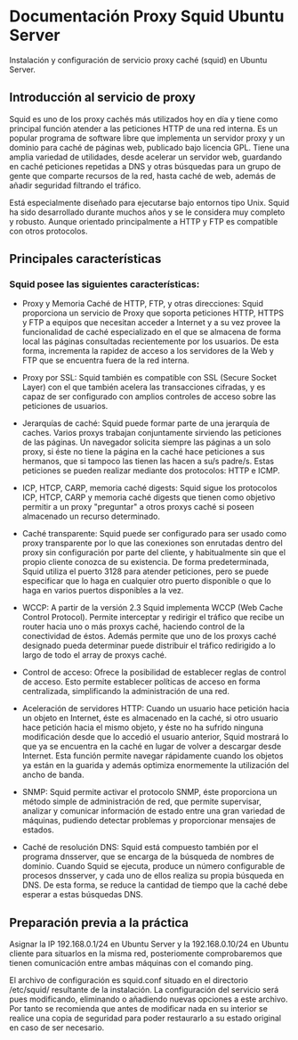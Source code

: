 # Documentación Proxy Squid Ubuntu Server
<!--Documentado por Andrés Abadías (Nisamov)
Documentación con apoyo de Alfredo bercero Gracia-->
<!--Versión Utilizada: Ubuntu Server 20.04-->
Instalación y configuración de servicio proxy caché (squid) en Ubuntu Server.

## Introducción al servicio de proxy
Squid es uno de los proxy cachés más utilizados hoy en día y tiene como principal función atender a las peticiones HTTP de una red interna. Es un popular programa de software libre que implementa un servidor proxy y un dominio para caché de páginas web, publicado bajo licencia GPL.
Tiene una amplia variedad de utilidades, desde acelerar un servidor web, guardando en caché peticiones repetidas a DNS y otras búsquedas para un grupo de gente que comparte recursos de la red, hasta caché de web, además de añadir seguridad filtrando el tráfico.

Está especialmente diseñado para ejecutarse bajo entornos tipo Unix.
Squid ha sido desarrollado durante muchos años y se le considera muy completo y robusto. Aunque orientado principalmente a HTTP y FTP es compatible con otros protocolos.

## Principales características
### Squid posee las siguientes características:

- Proxy y Memoria Caché de HTTP, FTP, y otras direcciones: Squid proporciona un servicio de Proxy que soporta peticiones HTTP, HTTPS y FTP a equipos que necesitan acceder a Internet y a su vez provee la funcionalidad de caché especializado en el que se almacena de forma local las páginas consultadas recientemente por los usuarios. De esta forma, incrementa la rapidez de acceso a los servidores de la Web y FTP que se encuentra fuera de la red interna.

- Proxy por SSL: Squid también es compatible con SSL (Secure Socket Layer) con el que también acelera las transacciones cifradas, y es capaz de ser configurado con amplios controles de acceso sobre las peticiones de usuarios.

- Jerarquías de caché: Squid puede formar parte de una jerarquía de caches. Varios proxys trabajan conjuntamente sirviendo las peticiones de las páginas. Un navegador solicita siempre las páginas a un solo proxy, si éste no tiene la página en la caché hace peticiones a sus hermanos, que si tampoco las tienen las hacen a su/s padre/s. Estas peticiones se pueden realizar mediante dos protocolos: HTTP e ICMP.

- ICP, HTCP, CARP, memoria caché digests: Squid sigue los protocolos ICP, HTCP, CARP y memoria caché digests que tienen como objetivo permitir a un proxy "preguntar" a otros proxys caché si poseen almacenado un recurso determinado.

- Caché transparente: Squid puede ser configurado para ser usado como proxy transparente por lo que las conexiones son enrutadas dentro del proxy sin configuración por parte del cliente, y habitualmente sin que el propio cliente conozca de su existencia. De forma predeterminada, Squid utiliza el puerto 3128 para atender peticiones, pero se puede especificar que lo haga en cualquier otro puerto disponible o que lo haga en varios puertos disponibles a la vez.

- WCCP: A partir de la versión 2.3 Squid implementa WCCP (Web Cache Control Protocol). Permite interceptar y redirigir el tráfico que recibe un router hacia uno o más proxys caché, haciendo control de la conectividad de éstos. Además permite que uno de los proxys caché designado pueda determinar puede distribuir el tráfico redirigido a lo largo de todo el array de proxys caché.

- Control de acceso: Ofrece la posibilidad de establecer reglas de control de acceso. Esto permite establecer políticas de acceso en forma centralizada, simplificando la administración de una red.

- Aceleración de servidores HTTP: Cuando un usuario hace petición hacia un objeto en Internet, éste es almacenado en la caché, si otro usuario hace petición hacia el mismo objeto, y éste no ha sufrido ninguna modificación desde que lo accedió el usuario anterior, Squid mostrará lo que ya se encuentra en la caché en lugar de volver a descargar desde Internet. Esta función permite navegar rápidamente cuando los objetos ya están en la guarida y además optimiza enormemente la utilización del ancho de banda.

- SNMP: Squid permite activar el protocolo SNMP, éste proporciona un método simple de administración de red, que permite supervisar, analizar y comunicar información de estado entre una gran variedad de máquinas, pudiendo detectar problemas y proporcionar mensajes de estados.

- Caché de resolución DNS: Squid está compuesto también por el programa dnsserver, que se encarga de la búsqueda de nombres de dominio. Cuando Squid se ejecuta, produce un número configurable de procesos dnsserver, y cada uno de ellos realiza su propia búsqueda en DNS. De esta forma, se reduce la cantidad de tiempo que la caché debe esperar a estas búsquedas DNS.

## Preparación previa a la práctica

Asignar  la IP 192.168.0.1/24 en Ubuntu Server y la 192.168.0.10/24 en Ubuntu cliente para situarlos en la misma red, posteriomente comprobaremos que tienen comunicación entre ambas máquinas con el comando ping.

El archivo de configuración es squid.conf situado en el directorio /etc/squid/ resultante de la instalación. La configuración del servicio será pues modificando, eliminando o añadiendo nuevas opciones a este archivo. Por tanto se recomienda que antes de modificar nada en su interior se realice una copia de seguridad para poder restaurarlo a su estado original en caso de ser necesario.

<!--Documentación en proceso, más actualizaciones en un futuro--->